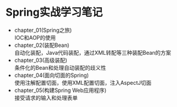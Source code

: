 # Spring实战学习笔记
- chapter_01(Spring之旅)<br>
IOC和AOP的使用
- chapter_02(装配Bean)<br>
自动化装配，Java代码装配，通过XML转配等三种装配Bean的方案
- chapter_03(高级装配)<br>
条件化的Bean和处理自动装配的歧义性
- chapter_04(面向切面的Spring)<br>
使用注解配置切面，使用XML配置切面，注入AspectJ切面
- chapter_05(构建Spring Web应用程序)<br>
接受请求的输入和处理表单